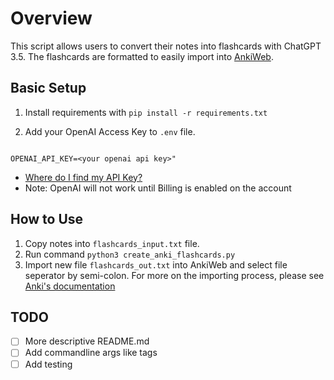 
# Overview 
This script allows users to convert their notes into flashcards with ChatGPT 3.5. The flashcards are formatted to easily import into [AnkiWeb](https://ankiweb.net). 


## Basic Setup

1. Install requirements with `pip install -r requirements.txt`


2. Add your OpenAI Access Key to `.env` file.

```

OPENAI_API_KEY=<your openai api key>"

```
  - [Where do I find my API Key?](https://help.openai.com/en/articles/4936850-where-do-i-find-my-api-key)
  - Note: OpenAI will not work until Billing is enabled on the account

## How to Use

1. Copy notes into `flashcards_input.txt` file. 
2. Run command `python3 create_anki_flashcards.py`
3. Import new file `flashcards_out.txt` into AnkiWeb and select file seperator by semi-colon. For more on the importing process, please see [Anki's documentation](https://docs.ankiweb.net/importing/text-files.html)

## TODO 
- [ ] More descriptive README.md
- [ ] Add commandline args like tags
- [ ] Add testing